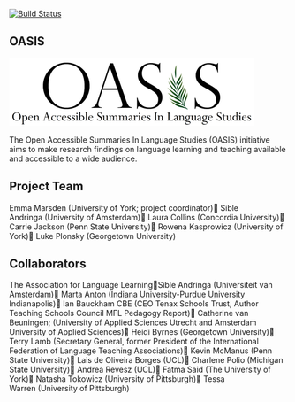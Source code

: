 [![Build Status](https://travis-ci.org/digital-york/oasis.svg?branch=master)](https://travis-ci.org/digital-york/oasis)

## OASIS

![OASIS](app/assets/images/oasis.png)

The Open Accessible Summaries In Language Studies (OASIS) initiative aims to make research findings on language learning and teaching available and accessible to a wide audience.


## Project Team

Emma Marsden (University of York; project coordinator)
Sible Andringa (University of Amsterdam)
Laura Collins (Concordia University)
Carrie Jackson (Penn State University)
Rowena Kasprowicz (University of York)
Luke Plonsky (Georgetown University) 
 
## Collaborators

The Association for Language LearningSible Andringa (Universiteit van Amsterdam)
Marta Anton (Indiana University-Purdue University Indianapolis)
Ian Bauckham CBE (CEO Tenax Schools Trust, Author Teaching Schools Council MFL Pedagogy Report)
Catherine van Beuningen; (University of Applied Sciences Utrecht and Amsterdam University of Applied Sciences)
Heidi Byrnes (Georgetown University)
Terry Lamb (Secretary General, former President of the International Federation of Language Teaching Associations)
Kevin McManus (Penn State University)
Lais de Oliveira Borges (UCL)
Charlene Polio (Michigan State University)
Andrea Revesz (UCL)
Fatma Said (The University of York)
Natasha Tokowicz (University of Pittsburgh)
Tessa Warren (University of Pittsburgh) 
  